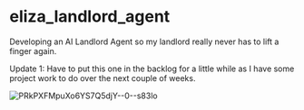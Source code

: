 # eliza_landlord_agent
Developing an AI Landlord Agent so my landlord really never has to lift a finger again.

Update 1: Have to put this one in the backlog for a little while as I have some project work to do over the next couple of weeks.

![PRkPXFMpuXo6YS7Q5djY--0--s83lo](https://github.com/user-attachments/assets/0f68bbba-7602-4303-bd93-a13103697141)
